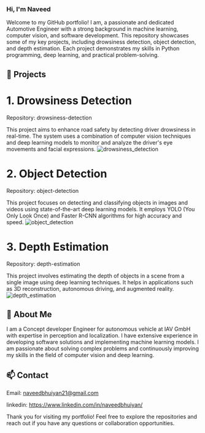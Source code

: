 ### Hi, I'm Naveed

Welcome to my GitHub portfolio! I am, a passionate and dedicated Automotive Engineer with a strong background in machine learning, computer vision, and software development. This repository showcases some of my key projects, including drowsiness detection, object detection, and depth estimation. Each project demonstrates my skills in Python programming, deep learning, and practical problem-solving.

## 🔭 Projects
# 1. Drowsiness Detection
Repository: drowsiness-detection

This project aims to enhance road safety by detecting driver drowsiness in real-time. The system uses a combination of computer vision techniques and deep learning models to monitor and analyze the driver's eye movements and facial expressions.
![drowsiness_detection](https://github.com/user-attachments/assets/0b3325be-8d5c-4a7e-80a1-185d239ce876)

# 2. Object Detection
Repository: object-detection


This project focuses on detecting and classifying objects in images and videos using state-of-the-art deep learning models. It employs YOLO (You Only Look Once) and Faster R-CNN algorithms for high accuracy and speed.
![object_detection](https://github.com/user-attachments/assets/62a285ae-4729-44ad-a1b8-3d8f69645207)

# 3. Depth Estimation
Repository: depth-estimation


This project involves estimating the depth of objects in a scene from a single image using deep learning techniques. It helps in applications such as 3D reconstruction, autonomous driving, and augmented reality.
![depth_estimation](https://github.com/user-attachments/assets/703df597-c77b-45da-8fcf-319829c59b44)

## 💬 About Me
I am a Concept developer Engineer for autonomous vehicle at IAV GmbH with expertise in perception and localization. I have extensive experience in developing software solutions and implementing machine learning models. I am passionate about solving complex problems and continuously improving my skills in the field of computer vision and deep learning.

## 📫 Contact
Email: naveedbhuiyan21@gmail.com

linkedin: https://www.linkedin.com/in/naveedbhuiyan/

Thank you for visiting my portfolio! Feel free to explore the repositories and reach out if you have any questions or collaboration opportunities.


<!--
**NaveedBhuiyan/NaveedBhuiyan** is a ✨ _special_ ✨ repository because its `README.md` (this file) appears on your GitHub profile.

Here are some ideas to get you started:

- 🔭 I’m currently working on ...
- 🌱 I’m currently learning ...
- 👯 I’m looking to collaborate on ...
- 🤔 I’m looking for help with ...
- 💬 Ask me about ...
- 📫 How to reach me: ...
- 😄 Pronouns: ...
- ⚡ Fun fact: ...
-->
